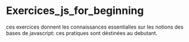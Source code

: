 # Exercices_js_for_beginning
ces exercices donnent les connaissances essentialles  sur les notions des bases  de javascript: ces pratiques sont déstinées au debutant.
